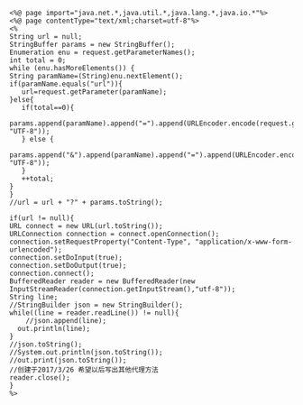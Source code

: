 ﻿```
<%@ page import="java.net.*,java.util.*,java.lang.*,java.io.*"%>
<%@ page contentType="text/xml;charset=utf-8"%>
<%
String url = null;
StringBuffer params = new StringBuffer();
Enumeration enu = request.getParameterNames();
int total = 0;
while (enu.hasMoreElements()) {
String paramName=(String)enu.nextElement();
if(paramName.equals("url")){
   url=request.getParameter(paramName);
}else{
   if(total==0){
    params.append(paramName).append("=").append(URLEncoder.encode(request.getParameter(paramName), "UTF-8"));
   } else {
    params.append("&").append(paramName).append("=").append(URLEncoder.encode(request.getParameter(paramName), "UTF-8"));
   }
   ++total;
}
}
//url = url + "?" + params.toString();

if(url != null){
URL connect = new URL(url.toString());
URLConnection connection = connect.openConnection();
connection.setRequestProperty("Content-Type", "application/x-www-form-urlencoded");
connection.setDoInput(true);
connection.setDoOutput(true);
connection.connect();
BufferedReader reader = new BufferedReader(new InputStreamReader(connection.getInputStream(),"utf-8"));
String line;
//StringBuilder json = new StringBuilder();  
while((line = reader.readLine()) != null){
	//json.append(line);  
  out.println(line);
}
//json.toString();  
//System.out.println(json.toString());
//out.print(json.toString());
//创建于2017/3/26 希望以后写出其他代理方法
reader.close();
}
%>
```